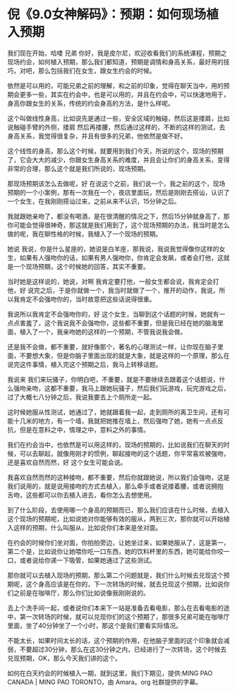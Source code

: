 # 倪《9.0女神解码》：预期：如何现场植入预期

我们现在开始，哈喽 兄弟 你好，我是皮尔尼，欢迎收看我们的系统课程，预期之现场约会，如何植入预期，那么我们都知道，预期是调情和身高关系，最好用的技巧，对吧，那么包括我们在女生，跟女生约会的时候。

依然是可以用的，可能兄弟之前的理解，和之前的印象，觉得在聊天当中，用的预期会更多一些，其实在约会中，也是可以用的，并且在约会中，可以快速地用于，身高你跟女生的关系，传统的约会身高的方法，是什么样呢。

这个叫做线性身高，比如说先是通过一些，安全区域的触碰，然后这是搂肩，比如说触碰手臂的外侧，搂肩 然后再搂腰，然后通过这样的，不断的这样的测试，去身高关系，我觉得很复杂，并且有很多的兄弟，他依然是做不好。

这个线性的身高，那么这个时候，就要用到我们今天，所说的这个，现场的预期了，它会大大的减少，你跟女生身高关系的难度，并且会让你们的身高关系，变得非常的合理，那么这个就是我们所说的，现场预期。

那现场预期该怎么去做呢，好 在说这个之前，我们说一个，我之前的这个，现场预期的一个小案例，那有一次我在一个，夜店里面玩，然后是刚刚去搭讪，认识了一个女生，在我刚刚搭讪过来，之前从来不认识，15分钟之后。

我就跟她亲吻了，都没有喝酒，是在很清醒的情况之下，然后15分钟就身高了，那你可能会觉得很神奇，那这就是我们用到了，这个现场预期的办法，我当时是怎么做的呢，我在聊性格的时候，我植入了一个现场的预期。

她说 我说，你是什么星座的，她说是白羊座，那我说，我说我觉得像你这样的女生，如果有人强吻你的话，如果有男人强吻你，你肯定会发飙，或者会打他，这就是一个现场预期，这个时候她的回答，其实不重要。

当时她是这样说的，她说，对啊 我肯定要打他，一般女生都会说，我肯定会打他，好 说完之后，于是你就做一个，我当时就做了一个，推开的动作，我说，所以我肯定不会强吻你的，当时故意把这些话说得很重。

我说所以我肯定不会强吻你的，好 这个女生，当聊到这个话题的时候，她就有一点点害羞了，这个我说我不会强吻你，这些都不重要，但是我已经在她的脑海里面，植入了一个，我亲吻她的这样的一个预期，不管我说我会做。

还是我不会做，都不重要，就好像那个，著名的心理测试一样，让你现在脑子里面，不要想大象，但是你脑子里面出现的就是大象，就是这样的一个原理，那么在说完这件事情，植入完这个预期之后，我马上转移话题。

我说来 我们来玩骚子，你明白吧，不重要，就是不要继续去跟着这个话题说，什么强吻亲吻，这都不重要，我马上跟她玩骚子，然后我们玩游戏，玩完游戏之后，过了大概七八分钟之后，我说我要去上个厕所走一起。

这时候她服从性测试，她通过了，她就跟着我一起，走到厕所的离卫生间，还有可能十几米的地方，有一个墙，我就把她推在墙上，然后强吻了她，她有一点点反抗，但是在意料之中，情理之中，意料之外的事情。

我们在约会当中，也依然是可以用这样的，现场的预期的，比如说我们在聊天的时候，可以去聊起，就像用刚才的惯例，聊起接吻的这个话题，你平常喜欢被强吻，还是喜欢自然而然，好 这个女生可能会说。

我喜欢自然而然的这种接吻，都不重要，然后你就跟她说，所以我们会强吻，这是我们说用的，就是说用接吻的方式去植入，那么牵手或者说搂着腰，或者说拥抱 舌吻，这些都可以你去植入进去，看你怎么去想使用。

到了什么阶段，去使用哪一个身高的预期而已，那么我们应该在什么时候，去植入这个现场的预期呢，比如说她对你能够有效的服从，两到三次，那你就可以开始植入这样的预期，什么叫服从，比如说你们本来是坐对面。

在约会的时候你们坐对面，你拍拍旁边，让她坐过来，如果她服从了，这是第一，第二个是，比如说你让她喂你吃一口东西，她的饮料杯里的东西，她可能给你咬一口，或者说给你递一下吸管，如果她通过了这些测试。

那你就可以去植入现场的预期，那么第二个问题就是，我们什么时候去兑现这个预期呢，这个身高应该是在你的，下一次转场的时候，就去兑现这个预期，比如说你们之前是在咖啡厅，那么你们比如说像我刚刚说的。

去上个洗手间一起，或者说你们本来下一站是准备去看电影，那么在去看电影的途中，第一次转场的时候，就可以兑现你们的这个预期了，那很多兄弟可能在咖啡厅里面，坐了40分钟坐了一个小时，那这个是我们要看实际情况。

不能太长，如果时间太长的话，这个预期的作用，在他脑子里面的这个印象就会减弱，不要超过30分钟，那么在这30分钟之内，已经进行了一次转场，这个时候去兑现预期，OK，那么今天我们讲的这个。

如何在白天约会的时候植入一期，就到这里，我们下期见，提供:MING PAO CANADA | MING PAO TORONTO，由 Amara。org 社群提供的字幕。

